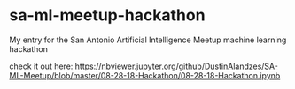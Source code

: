 # sa-ml-meetup-hackathon

My entry for the San Antonio Artificial Intelligence Meetup machine learning hackathon

check it out here: https://nbviewer.jupyter.org/github/DustinAlandzes/SA-ML-Meetup/blob/master/08-28-18-Hackathon/08-28-18-Hackathon.ipynb
